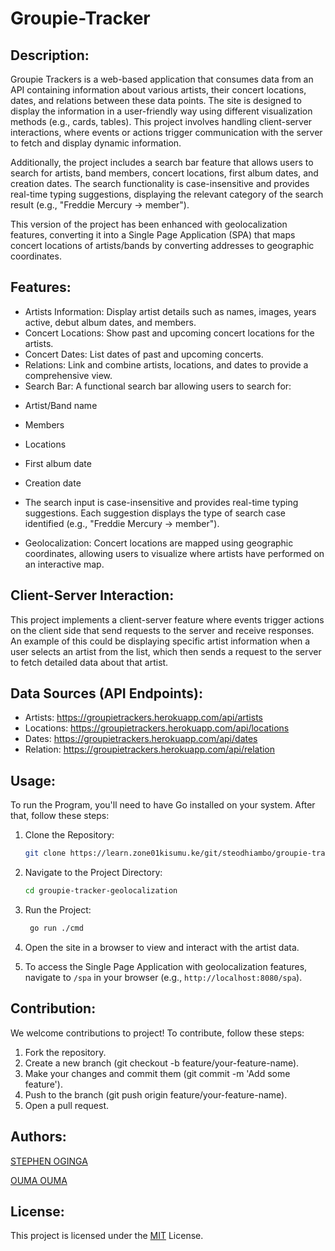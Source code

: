 # Groupie-Tracker

## Description:

Groupie Trackers is a web-based application that consumes data from an API containing information about various artists, their concert locations, dates, and relations between these data points. The site is designed to display the information in a user-friendly way using different visualization methods (e.g., cards, tables). This project involves handling client-server interactions, where events or actions trigger communication with the server to fetch and display dynamic information.

Additionally, the project includes a search bar feature that allows users to search for artists, band members, concert locations, first album dates, and creation dates. The search functionality is case-insensitive and provides real-time typing suggestions, displaying the relevant category of the search result (e.g., "Freddie Mercury -> member").

This version of the project has been enhanced with geolocalization features, converting it into a Single Page Application (SPA) that maps concert locations of artists/bands by converting addresses to geographic coordinates.
## Features:
- Artists Information: Display artist details such as names, images, years active, debut album dates, and members.
- Concert Locations: Show past and upcoming concert locations for the artists.
- Concert Dates: List dates of past and upcoming concerts.
- Relations: Link and combine artists, locations, and dates to provide a comprehensive view.
- Search Bar: A functional search bar allowing users to search for:

* Artist/Band name

* Members

* Locations

* First album date

* Creation date

- The search input is case-insensitive and provides real-time typing suggestions. Each suggestion displays the type of search case identified (e.g., "Freddie Mercury -> member").

- Geolocalization: Concert locations are mapped using geographic coordinates, allowing users to visualize where artists have performed on an interactive map.

## Client-Server Interaction:

This project implements a client-server feature where events trigger actions on the client side that send requests to the server and receive responses. An example of this could be displaying specific artist information when a user selects an artist from the list, which then sends a request to the server to fetch detailed data about that artist.
## Data Sources (API Endpoints):

* Artists: https://groupietrackers.herokuapp.com/api/artists
* Locations: https://groupietrackers.herokuapp.com/api/locations
* Dates: https://groupietrackers.herokuapp.com/api/dates
* Relation: https://groupietrackers.herokuapp.com/api/relation

## Usage:

To run the Program, you'll need to have Go installed on your system. After that, follow these steps:
1. Clone the Repository:
   ```sh
   git clone https://learn.zone01kisumu.ke/git/steodhiambo/groupie-tracker-geolocalization.git
2. Navigate to the Project Directory:
   ```sh
   cd groupie-tracker-geolocalization
   ```

3. Run the Project:
   ```sh
    go run ./cmd
   ```

4. Open the site in a browser to view and interact with the artist data.

5. To access the Single Page Application with geolocalization features, navigate to `/spa` in your browser (e.g., `http://localhost:8080/spa`).

## Contribution:

We welcome contributions to project! To contribute, follow these steps:
1. Fork the repository.
2. Create a new branch (git checkout -b feature/your-feature-name).
3. Make your changes and commit them (git commit -m 'Add some feature').
4. Push to the branch (git push origin feature/your-feature-name).
5. Open a pull request.

## Authors:

[STEPHEN OGINGA](https://learn.zone01kisumu.ke/git/steodhiambo)

[OUMA OUMA](https://learn.zone01kisumu.ke/git/oumaouma)

## License:

This project is licensed under the [MIT](https://opensource.org/license/mit) License.
